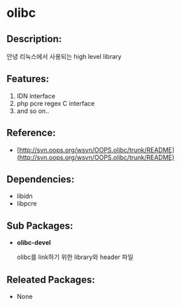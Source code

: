 # olibc

## Description:

안녕 리눅스에서 사용되는 high level library

## Features:

1. IDN interface
2. php pcre regex C interface
3. and so on..

## Reference:

* [http://svn.oops.org/wsvn/OOPS.olibc/trunk/README](http://svn.oops.org/wsvn/OOPS.olibc/trunk/README)

## Dependencies:

* libidn
* libpcre

## Sub Packages:

* **olibc-devel**  

  olibc를 link하기 위한 library와 header 파일

## Releated Packages:

* None

